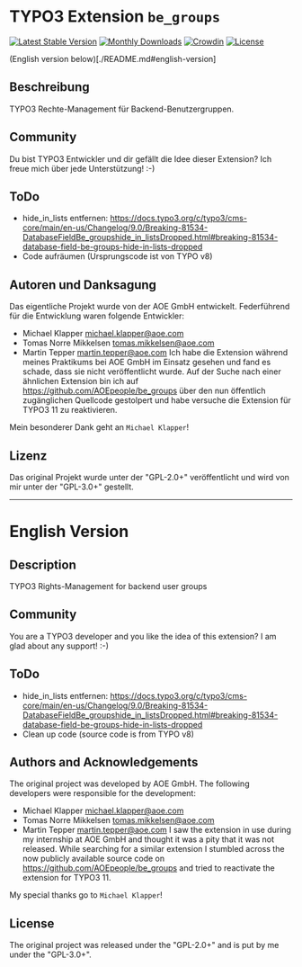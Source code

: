 # TYPO3 Extension ``be_groups``
[![Latest Stable Version](http://poser.pugx.org/cretection/be-groups/v)](https://packagist.org/packages/cretection/be-groups)
[![Monthly Downloads](http://poser.pugx.org/cretection/be-groups/d/monthly)](https://packagist.org/packages/cretection/be-groups)
[![Crowdin](https://badges.crowdin.net/typo3-extension-begroups/localized.svg)](https://crowdin.com/project/typo3-extension-begroups)
[![License](http://poser.pugx.org/cretection/be-groups/license)](https://packagist.org/packages/cretection/be-groups)

(English version below)[./README.md#english-version]

## Beschreibung
TYPO3 Rechte-Management für Backend-Benutzergruppen.

## Community
Du bist TYPO3 Entwickler und dir gefällt die Idee dieser Extension? Ich freue mich über jede Unterstützung! :-)

## ToDo
* hide_in_lists entfernen: https://docs.typo3.org/c/typo3/cms-core/main/en-us/Changelog/9.0/Breaking-81534-DatabaseFieldBe_groupshide_in_listsDropped.html#breaking-81534-database-field-be-groups-hide-in-lists-dropped
* Code aufräumen (Ursprungscode ist von TYPO v8)

## Autoren und Danksagung
Das eigentliche Projekt wurde von der AOE GmbH entwickelt. Federführend für die Entwicklung waren folgende Entwickler:
 * Michael Klapper <michael.klapper@aoe.com>
 * Tomas Norre Mikkelsen <tomas.mikkelsen@aoe.com>
 * Martin Tepper <martin.tepper@aoe.com>
Ich habe die Extension während meines Praktikums bei AOE GmbH im Einsatz gesehen und fand es schade, dass sie nicht veröffentlicht wurde. Auf der Suche nach einer ähnlichen Extension bin ich auf https://github.com/AOEpeople/be_groups über den nun öffentlich zugänglichen Quellcode gestolpert und habe versuche die Extension für TYPO3 11 zu reaktivieren.

Mein besonderer Dank geht an ``Michael Klapper``!


## Lizenz
Das original Projekt wurde unter der "GPL-2.0+" veröffentlicht und wird von mir unter der "GPL-3.0+" gestellt.

-----

# English Version
## Description
TYPO3 Rights-Management for backend user groups
## Community
You are a TYPO3 developer and you like the idea of this extension? I am glad about any support! :-)

## ToDo
* hide_in_lists entfernen: https://docs.typo3.org/c/typo3/cms-core/main/en-us/Changelog/9.0/Breaking-81534-DatabaseFieldBe_groupshide_in_listsDropped.html#breaking-81534-database-field-be-groups-hide-in-lists-dropped
* Clean up code (source code is from TYPO v8)


## Authors and Acknowledgements
The original project was developed by AOE GmbH. The following developers were responsible for the development:
 * Michael Klapper <michael.klapper@aoe.com>
 * Tomas Norre Mikkelsen <tomas.mikkelsen@aoe.com>
 * Martin Tepper <martin.tepper@aoe.com>
I saw the extension in use during my internship at AOE GmbH and thought it was a pity that it was not released. While searching for a similar extension I stumbled across the now publicly available source code on https://github.com/AOEpeople/be_groups and tried to reactivate the extension for TYPO3 11.

My special thanks go to ``Michael Klapper``!


## License
The original project was released under the "GPL-2.0+" and is put by me under the "GPL-3.0+".
